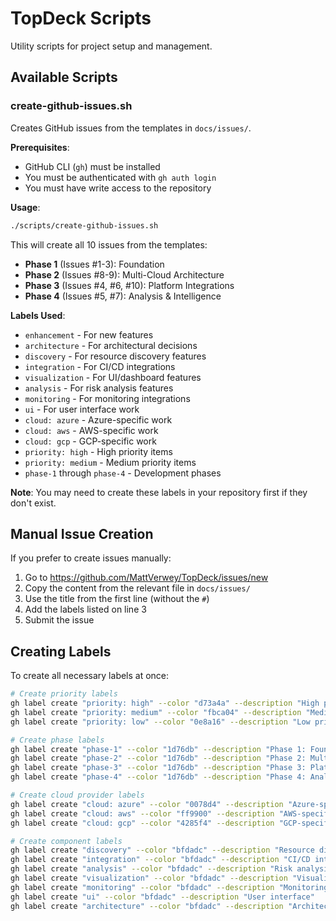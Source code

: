 # TopDeck Scripts

Utility scripts for project setup and management.

## Available Scripts

### create-github-issues.sh

Creates GitHub issues from the templates in `docs/issues/`.

**Prerequisites**:
- GitHub CLI (`gh`) must be installed
- You must be authenticated with `gh auth login`
- You must have write access to the repository

**Usage**:
```bash
./scripts/create-github-issues.sh
```

This will create all 10 issues from the templates:
- **Phase 1** (Issues #1-3): Foundation
- **Phase 2** (Issues #8-9): Multi-Cloud Architecture
- **Phase 3** (Issues #4, #6, #10): Platform Integrations
- **Phase 4** (Issues #5, #7): Analysis & Intelligence

**Labels Used**:
- `enhancement` - For new features
- `architecture` - For architectural decisions
- `discovery` - For resource discovery features
- `integration` - For CI/CD integrations
- `visualization` - For UI/dashboard features
- `analysis` - For risk analysis features
- `monitoring` - For monitoring integrations
- `ui` - For user interface work
- `cloud: azure` - Azure-specific work
- `cloud: aws` - AWS-specific work
- `cloud: gcp` - GCP-specific work
- `priority: high` - High priority items
- `priority: medium` - Medium priority items
- `phase-1` through `phase-4` - Development phases

**Note**: You may need to create these labels in your repository first if they don't exist.

## Manual Issue Creation

If you prefer to create issues manually:

1. Go to https://github.com/MattVerwey/TopDeck/issues/new
2. Copy the content from the relevant file in `docs/issues/`
3. Use the title from the first line (without the `#`)
4. Add the labels listed on line 3
5. Submit the issue

## Creating Labels

To create all necessary labels at once:

```bash
# Create priority labels
gh label create "priority: high" --color "d73a4a" --description "High priority"
gh label create "priority: medium" --color "fbca04" --description "Medium priority"
gh label create "priority: low" --color "0e8a16" --description "Low priority"

# Create phase labels
gh label create "phase-1" --color "1d76db" --description "Phase 1: Foundation"
gh label create "phase-2" --color "1d76db" --description "Phase 2: Multi-Cloud Architecture"
gh label create "phase-3" --color "1d76db" --description "Phase 3: Platform Integrations"
gh label create "phase-4" --color "1d76db" --description "Phase 4: Analysis & Intelligence"

# Create cloud provider labels
gh label create "cloud: azure" --color "0078d4" --description "Azure-specific"
gh label create "cloud: aws" --color "ff9900" --description "AWS-specific"
gh label create "cloud: gcp" --color "4285f4" --description "GCP-specific"

# Create component labels
gh label create "discovery" --color "bfdadc" --description "Resource discovery"
gh label create "integration" --color "bfdadc" --description "CI/CD integration"
gh label create "analysis" --color "bfdadc" --description "Risk analysis"
gh label create "visualization" --color "bfdadc" --description "Visualization"
gh label create "monitoring" --color "bfdadc" --description "Monitoring"
gh label create "ui" --color "bfdadc" --description "User interface"
gh label create "architecture" --color "bfdadc" --description "Architecture decisions"
```
